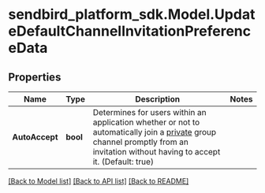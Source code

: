 
# sendbird_platform_sdk.Model.UpdateDefaultChannelInvitationPreferenceData

## Properties

Name | Type | Description | Notes
------------ | ------------- | ------------- | -------------
**AutoAccept** | **bool** | Determines for users within an application whether or not to automatically join a [private](/docs/chat/v3/platform-api/guides/group-channel#-3-private-vs-public) group channel promptly from an invitation without having to accept it. (Default: true) | 

[[Back to Model list]](../README.md#documentation-for-models)
[[Back to API list]](../README.md#documentation-for-api-endpoints)
[[Back to README]](../README.md)

